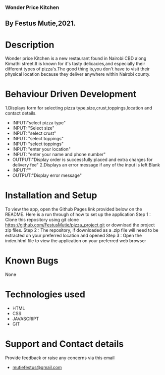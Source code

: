 ### Wonder Price Kitchen
## By Festus Mutie,2021.
# Description
Wonder price Kitchen is a new restaurant found in Nairobi CBD along Kimathi street.It is known  for it's tasty delicacies,and especially their different types of pizza's.The good thing is,you don't have to visit their physical location because they deliver anywhere within Nairobi county.
# Behaviour Driven Development
1.Displays form for selecting pizza type,size,crust,toppings,location and contact details.
* INPUT:"select pizza type"
* INPUT: "Select size"
* INPUT: "select crust"
* INPUT: "select toppings"
* INPUT: "select toppings"
* INPUT: "enter your location"
* INPUT: "enter your name and phone number"
* OUTPUT:"Display order is successfully placed and extra charges for delivery fee"
2.Displays an error message if any of the  input is left Blank
* INPUT:""
* OUTPUT:"Display error message"
# Installation and Setup
To view the app, open the Github Pages link provided below on the README. Here is a run through of how to set up the application
Step 1 : Clone this repository using git clone https://github.com/FestusMutie/pizza_project.git or download the project zip files.
Step 2 : The repository, if downloaded as a .zip file will need to be extracted on your preferred location and opened
Step 3 : Open the index.html file to view the application on your preferred web browser
# Known Bugs
None
# Technologies used
* HTML
* CSS
* JAVASCRIPT
* GIT
# Support and Contact details
Provide feedback or raise any concerns via this email 
* mutiefestus@gmail.com